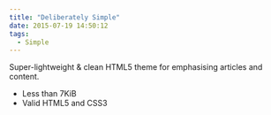 ```yaml
---
title: "Deliberately Simple"
date: 2015-07-19 14:50:12
tags: 
  - Simple
---
```


Super-lightweight & clean HTML5 theme for emphasising articles and content.

- Less than 7KiB
- Valid HTML5 and CSS3
